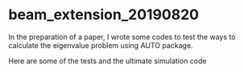 # beam_extension_20190820

In the preparation of a paper, I wrote some codes 
to test the ways to calculate the eigenvalue problem
using AUTO package.

Here are some of the tests and the ultimate simulation code
